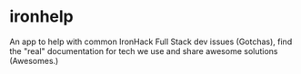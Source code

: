 # ironhelp
An app to help with common IronHack Full Stack dev issues (Gotchas), find the "real" documentation for tech we use and share awesome solutions (Awesomes.)
